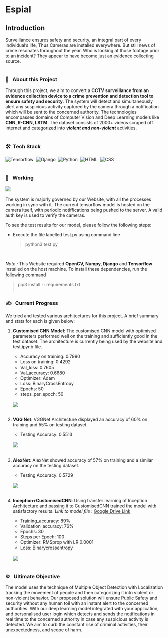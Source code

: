 # Espial

## Introduction 
Surveillance ensures safety and security, an integral part of every individual’s life, Thus Cameras are installed everywhere. But still news of crime resonates throughout the year. Who is looking at those footage prior to an incident? They appear to have become just an evidence collecting source. <br><br>
 
### 🔭 &nbsp; About this Project

Through this project, we aim to convert a **CCTV surveillance from an evidence collection device to a crime prevention and detection tool to ensure safety and security**.
The system will detect and simultaneously alert any suspicious activity captured by the camera through a notification which will be sent to the concerned authority. The technologies encompasses domains of Computer Vision and Deep Learning models like **CNN, R-CNN, LSTM**. The dataset consists of 2000+ videos scraped off internet and categorized into ***violent and non-violent*** activities. 
<br><br>


### 🛠 &nbsp;Tech Stack
![Tensorflow](https://img.shields.io/badge/TensorFlow%20-%23FF6F00.svg?&style=for-the-badge&logo=TensorFlow&logoColor=white)&nbsp;
![Django](https://img.shields.io/badge/django%20-%23092E20.svg?&style=for-the-badge&logo=django&logoColor=white)&nbsp;
![Python](https://img.shields.io/badge/python%20-%2314354C.svg?&style=for-the-badge&logo=python&logoColor=white)&nbsp;
![HTML](https://img.shields.io/badge/html5%20-%23E34F26.svg?&style=for-the-badge&logo=html5&logoColor=white)&nbsp;
![CSS](https://img.shields.io/badge/css3%20-%231572B6.svg?&style=for-the-badge&logo=css3&logoColor=white)&nbsp;
<br><br>

### 💼 &nbsp; Working

 <img src="stats/working.png">
 <br><br>
 The system is majorly governed by our Website, with all the processes working in sync with it. The current tensorflow model is hosted on the camera itself, with periodic notiffications being pushed to the server. A valid auth key is used to verify the cameras.<br>
 
To see the test results for our model, please follow the following steps:
- Execute the file labelled test.py using command line
    > python3 test.py

<br>

*Note :* This Website required **OpenCV, Numpy, Django** and **Tensorflow** installed on the host machine. To install these dependencies, run the following command
> pip3 install -r requirements.txt
<br><br>
 
###  ✍️ &nbsp; Current Progress
We tried and tested various architectures for this project. A brief summary and stats for each is given below:
1. **Customised CNN Model**: The customised CNN model with optimised parameters performed well on the training and sufficiently good in the test dataset. The architecture is currently being used by the website and test.ipynb file.

    - Accuracy on training: 0.7990
    - Loss on training: 0.4292
    - Val_loss: 0.7605
    - Val_accuracy: 0.6680
    - Optimizer: Adam
    - Loss: BinaryCrossEntropy
    - Epochs: 50
    - steps_per_epoch: 50 
    <br><br>
    <img src="stats/CustomisedCNN.png">
    <br><br>

2. **VGG Net**: VGGNet Architecture displayed an accuracy of 60% on training and 55% on testing dataset.
    - Testing Accuracy: 0.5513
    <br><br>
    <img src="stats/VGGNet.png">
    <br><br>

3. **AlexNet**: AlexNet showed accuracy of 57% on training and a similar accuracy on the testing dataset. 
    - Testing Accuracy: 0.5729
    <br><br>
    <img src="stats/AlexNet .png">
    <br><br>

4. **Inception+CustomisedCNN**: Using transfer learning of Inception Architecture and passing it to CustomisedCNN trained the model with satisfactory results. 
*Link to model file* : [Google Drive Link](https://drive.google.com/file/d/1yTbm7oMn1znMEOD7X-s9NDqtyvpUZfTe/view?usp=sharing)
    - Training_accuracy: 89%
    - Validation_accuracy: 76%
    - Epochs: 30
    - Steps per Epoch: 100
    - Optimizer: RMSprop with LR 0.0001
    - Loss: Binarycrossentropy
    <br><br>
    <img src="stats/CustomisedInceptionV3+CNN.png">
    <br><br>


### ⚙️ &nbsp; Ultimate Objective
The model uses the technique of Multiple Object Detection with Localization tracking the movement of people and then categorizing it into violent or non-violent behavior. Our proposed solution will ensure Public Safety and security without any human toil with an instant alert to the concerned authorities. With our deep learning model integrated with your application, and personalised user login which detects and sends the notifications in real time to the concerned authority in case any suspicious activity is detected. We aim to curb the constant rise of criminal activities, their unexpectedness, and scope of harm.
